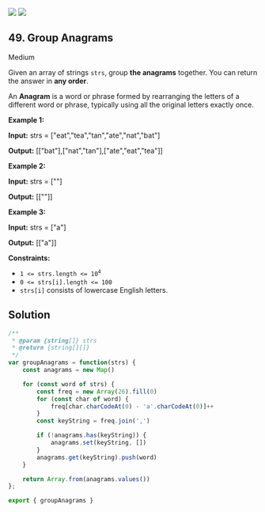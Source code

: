 [![](https://img.shields.io/github/stars/javadev/LeetCode-in-All?label=Stars&style=flat-square)](https://github.com/javadev/LeetCode-in-All)
[![](https://img.shields.io/github/forks/javadev/LeetCode-in-All?label=Fork%20me%20on%20GitHub%20&style=flat-square)](https://github.com/javadev/LeetCode-in-All/fork)

## 49\. Group Anagrams

Medium

Given an array of strings `strs`, group **the anagrams** together. You can return the answer in **any order**.

An **Anagram** is a word or phrase formed by rearranging the letters of a different word or phrase, typically using all the original letters exactly once.

**Example 1:**

**Input:** strs = ["eat","tea","tan","ate","nat","bat"]

**Output:** [["bat"],["nat","tan"],["ate","eat","tea"]]

**Example 2:**

**Input:** strs = [""]

**Output:** [[""]]

**Example 3:**

**Input:** strs = ["a"]

**Output:** [["a"]]

**Constraints:**

*   <code>1 <= strs.length <= 10<sup>4</sup></code>
*   `0 <= strs[i].length <= 100`
*   `strs[i]` consists of lowercase English letters.

## Solution

```javascript
/**
 * @param {string[]} strs
 * @return {string[][]}
 */
var groupAnagrams = function(strs) {
    const anagrams = new Map()

    for (const word of strs) {
        const freq = new Array(26).fill(0)
        for (const char of word) {
            freq[char.charCodeAt(0) - 'a'.charCodeAt(0)]++
        }
        const keyString = freq.join(',')

        if (!anagrams.has(keyString)) {
            anagrams.set(keyString, [])
        }
        anagrams.get(keyString).push(word)
    }

    return Array.from(anagrams.values())
};

export { groupAnagrams }
```